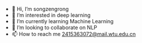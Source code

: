 - 👋 Hi, I’m songzengrong
- 👀 I’m interested in deep learning
- 🌱 I’m currently learning Machine Learning
- 💞️ I’m looking to collaborate on NLP
- 📫 How to reach me 2415363072@mail.wtu.edu.cn


